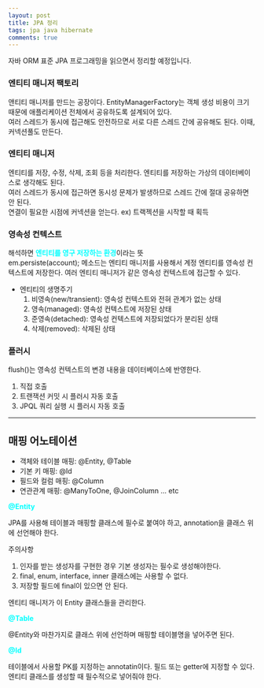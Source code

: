 ```yaml
---
layout: post
title: JPA 정리
tags: jpa java hibernate
comments: true
---
```


자바 ORM 표준 JPA 프로그래밍을 읽으면서 정리할 예정입니다.

### 엔티티 매니저 팩토리

앤티티 매니저를 만드는 공장이다. EntityManagerFactory는 객체 생성 비용이 크기 때문에 애플리케이션 전체에서 공유하도록 설계되어 있다.  
여러 스레드가 동시에 접근해도 안전하므로 서로 다른 스레드 간에 공유해도 된다.
이때, 커넥션풀도 만든다.

### 엔티티 매니저

엔티티를 저장, 수정, 삭제, 조회 등을 처리한다. 엔티티를 저장하는 가상의 데이터베이스로 생각해도 된다.  
여러 스레드가 동시에 접근하면 동시성 문제가 발생하므로 스레드 간에 절대 공유하면 안 된다.  
연결이 필요한 시점에 커넥션을 얻는다. ex) 트랙젝션을 시작할 때 획득

### 영속성 컨텍스트

해석하면 <b style="color:cyan;">엔티티를 영구 저장하는 환경</b>이라는 뜻  
em.persiste(account); 메소드는 엔티티 매니저를 사용해서 계정 엔티티를 영속성 컨텍스트에 저장한다.
여러 엔티티 매니저가 같은 영속성 컨텍스트에 접근할 수 있다.

- 엔티티의 생명주기
  1. 비영속(new/transient): 영속성 컨텍스트와 전혀 관계가 없는 상태
  2. 영속(managed): 영속성 컨텍스트에 저장된 상태
  3. 준영속(detached): 영속성 컨텍스트에 저장되었다가 분리된 상태
  4. 삭제(removed): 삭제된 상태

### 플러시

flush()는 영속성 컨텍스트의 변경 내용을 데이터베이스에 반영한다.

1. 직접 호출
2. 트랜잭션 커밋 시 플러시 자동 호출
3. JPQL 쿼리 실행 시 플러시 자동 호출

---

## 매핑 어노테이션

- 객체와 테이블 매핑: @Entity, @Table
- 기본 키 매핑: @Id
- 필드와 컬럼 매핑: @Column
- 연관관계 매핑: @ManyToOne, @JoinColumn ... etc

<b style="color:cyan;">@Entity</b>

JPA를 사용해 테이블과 매핑할 클래스에 필수로 붙여야 하고, annotation을 클래스 위에 선언해야 한다.

주의사항

1. 인자를 받는 생성자를 구현한 경우 기본 생성자는 필수로 생성해야한다.
2. final, enum, interface, inner 클래스에는 사용할 수 없다.
3. 저장할 필드에 final이 있으면 안 된다.

엔티티 매니저가 이 Entity 클래스들을 관리한다.

<b style="color:cyan;">@Table</b>

@Entity와 마찬가지로 클래스 위에 선언하며 매핑할 테이블명을 넣어주면 된다.

<b style="color:cyan;">@Id</b>

테이블에서 사용할 PK를 지정하는 annotatin이다. 필드 또는 getter에 지정할 수 있다.  
엔티티 클래스를 생성할 때 필수적으로 넣어줘야 한다.
